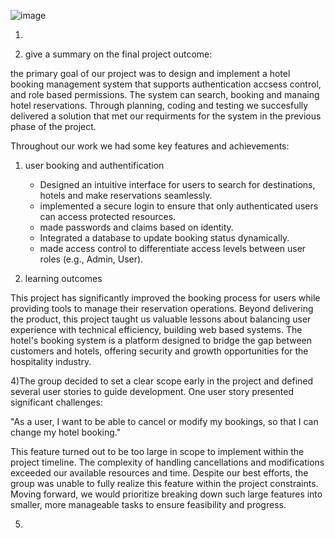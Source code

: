 ![image](https://github.com/user-attachments/assets/331b8f05-873a-4aa0-b007-4c564b33ae36)

1)

2) give a summary on the final project outcome:
   
the primary goal of our project was to design and implement a hotel booking  management system that supports authentication accsess control, and role based permissions. The system can search, booking and manaing hotel reservations. Through planning, coding and testing we succesfully delivered a solution that met our requirments for the system in the previous phase of the project.

Throughout our work we had some key features and achievements:

1. user booking and authentification
   - Designed an intuitive interface for users to search for destinations, hotels and make reservations seamlessly.
   - implemented a secure login to ensure that only authenticated users can access protected resources.
   - made passwords and claims based on identity.
   - Integrated a database to update booking status dynamically.
   - made access control to differentiate access levels between user roles (e.g., Admin, User).


2. learning outcomes
   
This project has significantly improved the booking process for users while providing tools to manage their reservation operations. Beyond delivering the product, this project taught us valuable lessons about balancing user experience with technical efficiency, building web based systems.
The hotel's booking system is a platform designed to bridge the gap between customers and hotels, offering security and growth opportunities for the hospitality industry.

   

4)The group decided to set a clear scope early in the project and defined several user stories to guide development. One user story presented significant challenges:

"As a user, I want to be able to cancel or modify my bookings, so that I can change my hotel booking."

This feature turned out to be too large in scope to implement within the project timeline. The complexity of handling cancellations and modifications exceeded our available resources and time. Despite our best efforts, the group was unable to fully realize this feature within the project constraints. Moving forward, we would prioritize breaking down such large features into smaller, more manageable tasks to ensure feasibility and progress.

5)

